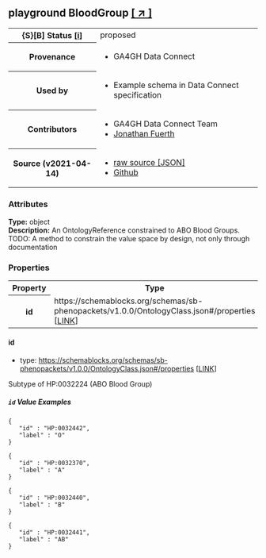 
<div id="schema-header-title">
  <h2><span id="schema-header-title-project">playground</span> BloodGroup <a href="https://github.com/ga4gh-schemablocks/playground" target="_BLANK">[ &nearr; ]</a></h2>
</div>

<table id="schema-header-table">
<tr>
<th>{S}[B] Status <a href="https://schemablocks.org/about/sb-status-levels.html">[i]</a></th>
<td><div id="schema-header-status">proposed</div></td>
</tr>
<tr><th>Provenance</th><td><ul>
<li>GA4GH Data Connect</li>
</ul></td></tr>
<tr><th>Used by</th><td><ul>
<li>Example schema in Data Connect specification</li>
</ul></td></tr>


<!--more-->
<tr><th>Contributors</th><td><ul>
<li>GA4GH Data Connect Team</li>
<li><a href="https://orcid.org/0000-0001-9135-2164">Jonathan Fuerth</a></li>
</ul></td></tr>
<tr><th>Source (v2021-04-14)</th><td><ul>
<li><a href="current/BloodGroup.json" target="_BLANK">raw source [JSON]</a></li>
<li><a href="https://github.com/ga4gh-schemablocks/playground/blob/master/schemas/BloodGroup.yaml" target="_BLANK">Github</a></li>
</ul></td></tr>
</table>

<div id="schema-attributes-title"><h3>Attributes</h3></div>

  
__Type:__ object  
__Description:__ An OntologyReference constrained to ABO Blood Groups.
TODO: A method to constrain the value space by design, not only through documentation

### Properties

<table id="schema-properties-table">
<tr><th>Property</th><th>Type</th></tr>
<tr><th>id</th><td>https://schemablocks.org/schemas/sb-phenopackets/v1.0.0/OntologyClass.json#/properties [<a href="https://schemablocks.org/schemas/sb-phenopackets/v1.0.0/OntologyClass.json">LINK</a>]</td></tr>
</table>


#### id

* type: https://schemablocks.org/schemas/sb-phenopackets/v1.0.0/OntologyClass.json#/properties [<a href="https://schemablocks.org/schemas/sb-phenopackets/v1.0.0/OntologyClass.json">LINK</a>]

Subtype of HP:0032224 (ABO Blood Group)

##### `id` Value Examples  

```
{
   "id" : "HP:0032442",
   "label" : "O"
}
```
```
{
   "id" : "HP:0032370",
   "label" : "A"
}
```
```
{
   "id" : "HP:0032440",
   "label" : "B"
}
```
```
{
   "id" : "HP:0032441",
   "label" : "AB"
}
```

